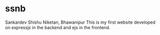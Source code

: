 # ssnb
Sankardev Shishu Niketan, Bhawanipur
This is my first website developed on expressjs in the backend and ejs in the frontend.

